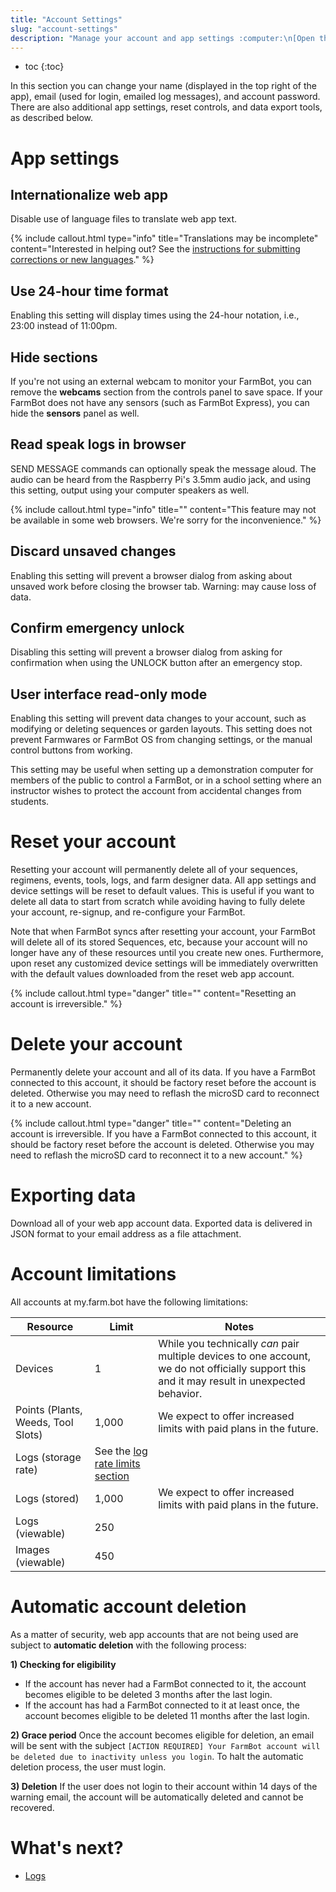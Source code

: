 ```yaml
---
title: "Account Settings"
slug: "account-settings"
description: "Manage your account and app settings :computer:\n[Open these settings in the app](https://my.farm.bot/app/designer/settings?highlight=account)"
---
```


* toc
{:toc}

In this section you can change your name (displayed in the top right of the app), email (used for login, emailed log messages), and account password. There are also additional app settings, reset controls, and data export tools, as described below.

# App settings

## Internationalize web app
Disable use of language files to translate web app text.

{%
include callout.html
type="info"
title="Translations may be incomplete"
content="Interested in helping out? See the [instructions for submitting corrections or new languages](https://github.com/FarmBot/Farmbot-Web-App#translating-the-web-app-into-your-language)."
%}

## Use 24-hour time format
Enabling this setting will display times using the 24-hour notation, i.e., 23:00 instead of 11:00pm.

## Hide sections
If you're not using an external webcam to monitor your FarmBot, you can remove the **webcams** section from the controls panel to save space. If your FarmBot does not have any sensors (such as FarmBot Express), you can hide the **sensors** panel as well.

## Read speak logs in browser
<span class="fb-step fb-send-message">SEND MESSAGE</span> commands can optionally speak the message aloud. The audio can be heard from the Raspberry Pi's 3.5mm audio jack, and using this setting, output using your computer speakers as well.

{%
include callout.html
type="info"
title=""
content="This feature may not be available in some web browsers. We're sorry for the inconvenience."
%}

## Discard unsaved changes
Enabling this setting will prevent a browser dialog from asking about unsaved work before closing the browser tab. Warning: may cause loss of data.

## Confirm emergency unlock
Disabling this setting will prevent a browser dialog from asking for confirmation when using the <span class="fb-button fb-yellow">UNLOCK</span> button after an emergency stop.

## User interface read-only mode
Enabling this setting will prevent data changes to your account, such as modifying or deleting sequences or garden layouts. This setting does not prevent Farmwares or FarmBot OS from changing settings, or the manual control buttons from working.

This setting may be useful when setting up a demonstration computer for members of the public to control a FarmBot, or in a school setting where an instructor wishes to protect the account from accidental changes from students.

# Reset your account

Resetting your account will permanently delete all of your sequences, regimens, events, tools, logs, and farm designer data. All app settings and device settings will be reset to default values. This is useful if you want to delete all data to start from scratch while avoiding having to fully delete your account, re-signup, and re-configure your FarmBot.

Note that when FarmBot syncs after resetting your account, your FarmBot will delete all of its stored Sequences, etc, because your account will no longer have any of these resources until you create new ones. Furthermore, upon reset any customized device settings will be immediately overwritten with the default values downloaded from the reset web app account.

{%
include callout.html
type="danger"
title=""
content="Resetting an account is irreversible."
%}

# Delete your account
Permanently delete your account and all of its data. If you have a FarmBot connected to this account, it should be factory reset before the account is deleted. Otherwise you may need to reflash the microSD card to reconnect it to a new account.

{%
include callout.html
type="danger"
title=""
content="Deleting an account is irreversible. If you have a FarmBot connected to this account, it should be factory reset before the account is deleted. Otherwise you may need to reflash the microSD card to reconnect it to a new account."
%}

# Exporting data
Download all of your web app account data. Exported data is delivered in JSON format to your email address as a file attachment.

# Account limitations
All accounts at my.farm.bot have the following limitations:

|Resource                      |Limit                         |Notes                         |
|------------------------------|------------------------------|------------------------------|
|Devices                       |1                             |While you technically *can* pair multiple devices to one account, we do not officially support this and it may result in unexpected behavior.
|Points (Plants, Weeds, Tool Slots)|1,000                         |We expect to offer increased limits with paid plans in the future.
|Logs (storage rate)           |See the [log rate limits section](../the-farmbot-web-app/logs.md#log-limits)|
|Logs (stored)                 |1,000                         |We expect to offer increased limits with paid plans in the future.
|Logs (viewable)               |250                           |
|Images (viewable)             |450                           |

# Automatic account deletion
As a matter of security, web app accounts that are not being used are subject to **automatic deletion** with the following process:

**1) Checking for eligibility**
* If the account has never had a FarmBot connected to it, the account becomes eligible to be deleted 3 months after the last login.
* If the account has had a FarmBot connected to it at least once, the account becomes eligible to be deleted 11 months after the last login.

**2) Grace period**
Once the account becomes eligible for deletion, an email will be sent with the subject `[ACTION REQUIRED] Your FarmBot account will be deleted due to inactivity unless you login`. To halt the automatic deletion process, the user must login.

**3) Deletion**
If the user does not login to their account within 14 days of the warning email, the account will be automatically deleted and cannot be recovered.

# What's next?

 * [Logs](../the-farmbot-web-app/logs.md)
